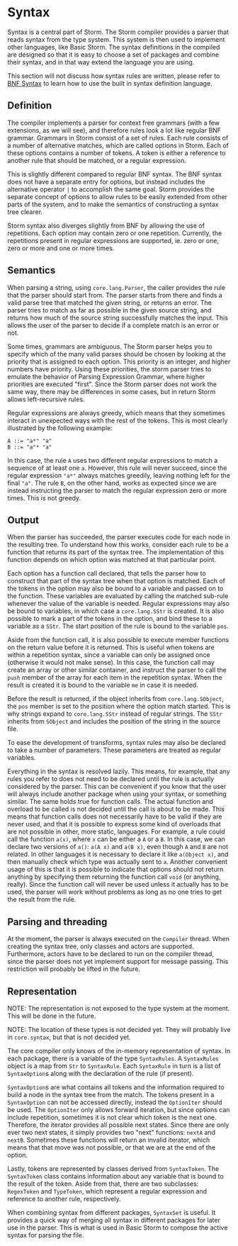 Syntax
=======

Syntax is a central part of Storm. The Storm compiler provides a parser that reads syntax from the
type system. This system is then used to implement other languages, like Basic Storm. The syntax
definitions in the compiled are designed so that it is easy to choose a set of packages and combine
their syntax, and in that way extend the language you are using.

This section will not discuss how syntax rules are written, please refer to [BNF Syntax](md://BNF_Syntax)
to learn how to use the built in syntax definition language.

Definition
-----------

The compiler implements a parser for context free grammars (with a few extensions, as we will see),
and therefore rules look a lot like regular BNF grammar. Grammars in Storm consist of a set of
rules. Each rule consists of a number of alternative matches, which are called options in
Storm. Each of these options contains a number of tokens. A token is either a reference to another
rule that should be matched, or a regular expression.

This is slightly different compared to regular BNF syntax. The BNF syntax does not have a separate
entry for options, but instead includes the alternative operator `|` to accomplish the same
goal. Storm provides the separate concept of options to allow rules to be easily extended from other
parts of the system, and to make the semantics of constructing a syntax tree clearer.

Storm syntax also diverges slightly from BNF by allowing the use of repetitions. Each option may
contain zero or one repetition. Currently, the repetitions present in regular expressions are
supported, ie. zero or one, zero or more and one or more times.

Semantics
----------

When parsing a string, using `core.lang.Parser`, the caller provides the rule that the parser should
start from. The parser starts from there and finds a valid parse tree that matched the given string,
or returns an error. The parser tries to match as far as possible in the given source string, and
returns how much of the source string successfully matches the input. This allows the user of the
parser to decide if a complete match is an error or not.

Some times, grammars are ambiguous. The Storm parser helps you to specify which of the many valid
parses should be chosen by looking at the priority that is assigned to each option. This priority is
an integer, and higher numbers have priority. Using these priorities, the storm parser tries to
emulate the behavior of Parsing Expression Grammar, where higher priorities are executed
"first". Since the Storm parser does not work the same way, there may be differences in some cases,
but in return Storm allows left-recursive rules.

Regular expressions are always greedy, which means that they sometimes interact in unexpected ways
with the rest of the tokens. This is most clearly illustrated by the following example:

```
A ::= "a*" "a"
B ::= "a"* "a"
```

In this case, the rule `A` uses two different regular expressions to match a sequence of at least
one `a`. However, this rule will never succeed, since the regular expression `"a*"` always matches
greedily, leaving nothing left for the final `"a"`. The rule `B`, on the other hand, works as
expected since we are instead instructing the parser to match the regular expression zero or more
times. This is not greedy.

Output
-------

When the parser has succeeded, the parser executes code for each node in the resulting tree. To
understand how this works, consider each rule to be a function that returns its part of the syntax
tree. The implementation of this function depends on which option was matched at that particular
point.

Each option has a function call declared, that tells the parser how to construct that part of the
syntax tree when that option is matched. Each of the tokens in the option may also be bound to a
variable and passed on to the function. These variables are evaluated by calling the matched
sub-rule whenever the value of the variable is needed. Regular expressions may also be bound to
variables, in which case a `core.lang.SStr` is created. It is also possible to mark a part of the
tokens in the option, and bind these to a variable as a `SStr`. The start position of the rule is
bound to the variable `pos`.

Aside from the function call, it is also possible to execute member functions on the return value
before it is returned. This is useful when tokens are within a repetition syntax, since a variable
can only be assigned once (otherwise it would not make sense). In this case, the function call may
create an array or other similar container, and instruct the parser to call the `push` member of the
array for each item in the repetition syntax. When the result is created it is bound to the
variable `me` in case it is needed.

Before the result is returned, if the object inherits from `core.lang.SObject`, the `pos` member is
set to the position where the option match started. This is why strings expand to `core.lang.SStr`
instead of regular strings. The `SStr` inherits from `SObject` and includes the position of the
string in the source file.

To ease the development of transforms, syntax rules may also be declared to take a number of
parameters. These parameters are treated as regular variables.

Everything in the syntax is resolved lazily. This means, for example, that any rules you refer to
does not need to be declared until the rule is actually considered by the parser. This can be
convenient if you know that the user will always include another package when using your syntax, or
something similar. The same holds true for function calls. The actual function and overload to be
called is not decided until the call is about to be made. This means that function calls does not
necessarily have to be valid if they are never used, and that it is possible to express some kind
of overloads that are not possible in other, more static, languages. For example, a rule could call
the function `a(x)`, where `x` can be either a `A` or a `B`. In this case, we can declare two
versions of `a()`: `a(A x)` and `a(B x)`, even though `A` and `B` are not related. In other
languages it is necessary to declare it like `a(Object x)`, and then manually check which type was
actually sent to `a`. Another convenient usage of this is that it is possible to indicate that
options should not return anything by specifying them returning the function call `void` (or
anything, really). Since the function call will never be used unless it actually has to be used, the
parser will work without problems as long as no one tries to get the result from the rule.

Parsing and threading
------------------------

At the moment, the parser is always executed on the `Compiler` thread. When creating the syntax
tree, only classes and actors are supported. Furthermore, actors have to be declared to run on the
compiler thread, since the parser does not yet implement support for message passing. This
restriction will probably be lifted in the future.


Representation
-----------------

NOTE: The representation is not exposed to the type system at the moment. This will be done in the
future.

NOTE: The location of these types is not decided yet. They will probably live in `core.syntax`, but
that is not decided yet.

The core compiler only knows of the in-memory representation of syntax. In each package, there is a
variable of the type `SyntaxRules`. A `SyntaxRules` object is a map from `Str` to `SyntaxRule`. Each
`SyntaxRule` in turn is a list of `SyntaxOption`s along with the declaration of the rule (if
present).

`SyntaxOption`s are what contains all tokens and the information required to build a node in the
syntax tree from the match. The tokens present in a `SyntaxOption` can not be accessed directly,
instead the `OptionIter` should be used. The `OptionIter` only allows forward iteration, but since
options can include repetition, sometimes it is not clear which token is the next one. Therefore,
the iterator provides all possible next states. Since there are only ever two next states, it simply
provides two "next" functions: `nextA` and `nextB`. Sometimes these functions will return an invalid
iterator, which means that that move was not possible, or that we are at the end of the option.

Lastly, tokens are represented by classes derived from `SyntaxToken`. The `SyntaxToken` class
contains information about any variable that is bound to the result of the token. Aside from that,
there are two subclasses: `RegexToken` and `TypeToken`, which represent a regular expression and
reference to another rule, respectively.

When combining syntax from different packages, `SyntaxSet` is useful. It provides a quick way of
merging all syntax in different packages for later use in the parser. This is what is used in Basic
Storm to compose the active syntax for parsing the file.
